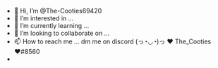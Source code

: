 - 👋 Hi, I’m @The-Cooties69420
- 👀 I’m interested in ...
- 🌱 I’m currently learning ...
- 💞️ I’m looking to collaborate on ...
- 📫 How to reach me ... dm me on discord (っ◔◡◔)っ ♥ The_Cooties ♥#8560
- 

<!---
The-Cooties69420/The-Cooties69420 is a ✨ special ✨ repository because its `README.md` (this file) appears on your GitHub profile.
You can click the Preview link to take a look at your changes.
--->
